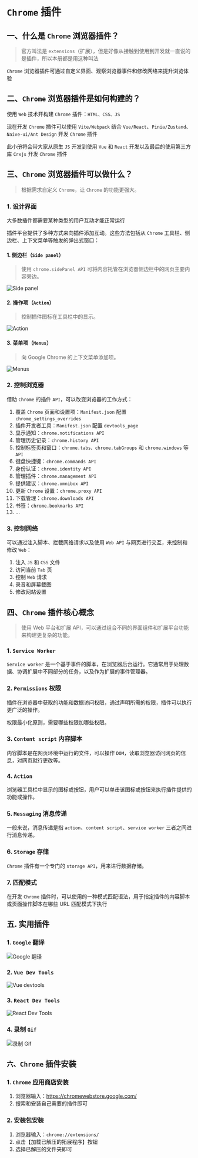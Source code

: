 # `Chrome` 插件

## 一、什么是 `Chrome` 浏览器插件？

> 官方叫法是 `extensions`（扩展），但是好像从接触到使用到开发就一直说的是插件，所以本册都是用这种叫法

`Chrome` 浏览器插件可通过自定义界面、观察浏览器事件和修改网络来提升浏览体验

## 二、`Chrome` 浏览器插件是如何构建的？

使用 `Web` 技术开构建 `Chrome` 插件：`HTML、CSS、JS`

现在开发 `Chrome` 插件可以使用 `Vite/Webpack` 结合 `Vue/React`、`Pinia/Zustand`、`Naive-ui/Ant Design` 开发 `Chrome` 插件

此小册将会带大家从原生 `JS` 开发到使用 `Vue` 和 `React` 开发以及最后的使用第三方库 `Crxjs` 开发 `Chrome` 插件

## 三、`Chrome` 浏览器插件可以做什么？

> 根据需求自定义 `Chrome`，让 `Chrome` 的功能更强大。

### 1. 设计界面

大多数插件都需要某种类型的用户互动才能正常运行

插件平台提供了多种方式来向插件添加互动。这些方法包括从 `Chrome` 工具栏、侧边栏、上下文菜单等触发的弹出式窗口：

#### 1.  侧边栏（`Side panel`）
> 使用 `chrome.sidePanel API` 可将内容托管在浏览器侧边栏中的网页主要内容旁边。

![Side panel](/image-4.png)

#### 2.  操作项（`Action`）
> 控制插件图标在工具栏中的显示。

![Action](/image-5.png)

#### 3.  菜单项（`Menus`）
> 向 Google Chrome 的上下文菜单添加项。

![Menus](/image-6.png)

### 2. 控制浏览器

借助 `Chrome` 的插件 `API`，可以改变浏览器的工作方式：
1.  覆盖 `Chrome` 页面和设置项：`Manifest.json` 配置 `chrome_settings_overrides`
2.  插件开发者工具：`Manifest.json` 配置 `devtools_page`
3.  显示通知：`chrome.notifications API`
4.  管理历史记录：`chrome.history API`
5.  控制标签页和窗口：`chrome.tabs、chrome.tabGroups` 和 `chrome.windows` 等 `API`
6.  键盘快捷键：`chrome.commands API`
7.  身份认证：`chrome.identity API`
8.  管理插件：`chrome.management API`
9.  提供建议：`chrome.omnibox API`
10. 更新 `Chrome` 设置：`chrome.proxy API`
11. 下载管理：`chrome.downloads API`
12. 书签：`chrome.bookmarks API`
13. ...

### 3. 控制网络

可以通过注入脚本、拦截网络请求以及使用 `Web API` 与网页进行交互，来控制和修改 `Web`：
1.  注入 `JS` 和 `CSS` 文件
2.  访问当前 `Tab` 页
3.  控制 `Web` 请求
4.  录音和屏幕截图
5.  修改网站设置

## 四、`Chrome` 插件核心概念
> 使用 Web 平台和扩展 API，可以通过组合不同的界面组件和扩展平台功能来构建更复杂的功能。

### 1. `Service Worker`

`Service worker` 是一个基于事件的脚本，在浏览器后台运行。它通常用于处理数据、协调扩展中不同部分的任务，以及作为扩展的事件管理器。

### 2. `Permissions` 权限

插件在浏览器中获取的功能和数据访问权限，通过声明所需的权限，插件可以执行更广泛的操作。

权限最小化原则，需要哪些权限加哪些权限。

### 3. `Content script` 内容脚本

内容脚本是在网页环境中运行的文件，可以操作 `DOM`，读取浏览器访问网页的信息，对网页就行更改等。

### 4. `Action` 

浏览器工具栏中显示的图标或按钮，用户可以单击该图标或按钮来执行插件提供的功能或操作。

### 5. `Messaging` 消息传递

一般来说，消息传递是指 `action`、`content script`、`service worker` 三者之间进行消息传递。

### 6. `Storage` 存储

`Chrome` 插件有一个专门的 `storage API`，用来进行数据存储。

### 7. 匹配模式

在开发 `Chrome` 插件时，可以使用的一种模式匹配语法，用于指定插件的内容脚本或页面操作脚本在哪些 URL 匹配模式下执行

## 五. 实用插件
### 1. `Google` 翻译
![Google 翻译](/image.png)

### 2. `Vue Dev Tools`

![Vue devtools](/image-1.png)

### 3. `React Dev Tools`

![React Dev Tools](/image-2.png)

### 4. 录制 `Gif`

![录制 Gif](/image-3.png)


## `六、Chrome` 插件安装
### 1. `Chrome` 应用商店安装

1. 浏览器输入：https://chromewebstore.google.com/
2. 搜索和安装自己需要的插件即可

### 2. 安装包安装

1. 浏览器输入：`chrome://extensions/`
2. 点击【加载已解压的拓展程序】按钮
3. 选择已解压的文件夹即可